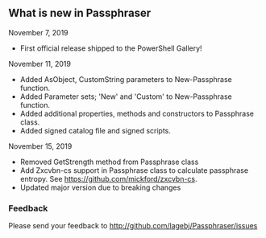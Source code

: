 ## What is new in Passphraser
November 7, 2019
- First official release shipped to the PowerShell Gallery!

November 11, 2019
- Added AsObject, CustomString parameters to New-Passphrase function.
- Added Parameter sets; 'New' and 'Custom' to New-Passphrase function.
- Added additional properties, methods and constructors to Passphrase class.
- Added signed catalog file and signed scripts.

November 15, 2019
- Removed GetStrength method from Passphrase class
- Add Zxcvbn-cs support in Passphrase class to calculate passphrase entropy. See https://github.com/mickford/zxcvbn-cs.
- Updated major version due to breaking changes

### Feedback
Please send your feedback to http://github.com/lagebj/Passphraser/issues
